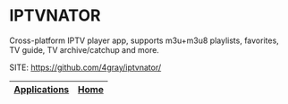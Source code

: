 # IPTVNATOR

 Cross-platform IPTV player app, supports m3u+m3u8 playlists, 
 favorites, TV guide, TV archive/catchup and more.

 SITE: https://github.com/4gray/iptvnator/

 | [Applications](https://portable-linux-apps.github.io/apps.html) | [Home](https://portable-linux-apps.github.io)
 | --- | --- |
